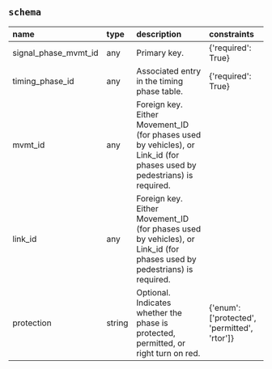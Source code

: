 ## `schema`

| name                 | type   | description                                                                                                             | constraints                                  |
|:---------------------|:-------|:------------------------------------------------------------------------------------------------------------------------|:---------------------------------------------|
| signal_phase_mvmt_id | any    | Primary key.                                                                                                            | {'required': True}                           |
| timing_phase_id      | any    | Associated entry in the timing phase table.                                                                             | {'required': True}                           |
| mvmt_id              | any    | Foreign key. Either Movement_ID (for phases used by vehicles), or Link_id (for phases used by pedestrians) is required. |                                              |
| link_id              | any    | Foreign key. Either Movement_ID (for phases used by vehicles), or Link_id (for phases used by pedestrians) is required. |                                              |
| protection           | string | Optional. Indicates whether the phase is protected, permitted, or right turn on red.                                    | {'enum': ['protected', 'permitted', 'rtor']} |